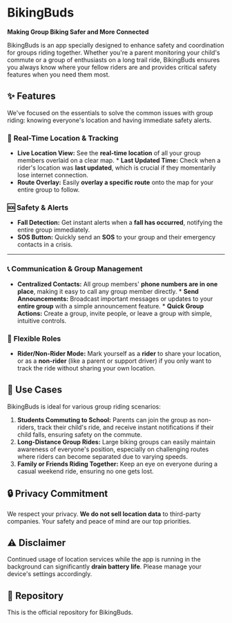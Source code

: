# BikingBuds
**Making Group Biking Safer and More Connected**

BikingBuds is an app specially designed to enhance safety and coordination for groups riding together. Whether you're a parent monitoring your child's commute or a group of enthusiasts on a long trail ride, BikingBuds ensures you always know where your fellow riders are and provides critical safety features when you need them most.

## ✨ Features
We've focused on the essentials to solve the common issues with group riding: knowing everyone's location and having immediate safety alerts.

### 📍 **Real-Time Location & Tracking**
* **Live Location View:** See the **real-time location** of all your group members overlaid on a clear map. * **Last Updated Time:** Check when a rider's location was **last updated**, which is crucial if they momentarily lose internet connection.
* **Route Overlay:** Easily **overlay a specific route** onto the map for your entire group to follow.

### 🆘 **Safety & Alerts**
* **Fall Detection:** Get instant alerts when a **fall has occurred**, notifying the entire group immediately.
* **SOS Button:** Quickly send an **SOS** to your group and their emergency contacts in a crisis.

---

### 📞 **Communication & Group Management**
* **Centralized Contacts:** All group members' **phone numbers are in one place**, making it easy to call any group member directly. * **Send Announcements:** Broadcast important messages or updates to your **entire group** with a simple announcement feature. * **Quick Group Actions:** Create a group, invite people, or leave a group with simple, intuitive controls.

### 👤 **Flexible Roles**
* **Rider/Non-Rider Mode:** Mark yourself as a **rider** to share your location, or as a **non-rider** (like a parent or support driver) if you only want to track the ride without sharing your own location.

## 👥 Use Cases
BikingBuds is ideal for various group riding scenarios:

1.  **Students Commuting to School:** Parents can join the group as non-riders, track their child's ride, and receive instant notifications if their child falls, ensuring safety on the commute.
2.  **Long-Distance Group Rides:** Large biking groups can easily maintain awareness of everyone's position, especially on challenging routes where riders can become separated due to varying speeds.
3.  **Family or Friends Riding Together:** Keep an eye on everyone during a casual weekend ride, ensuring no one gets lost.

## 🔒 Privacy Commitment
We respect your privacy. **We do not sell location data** to third-party companies. Your safety and peace of mind are our top priorities.

## ⚠️ Disclaimer
Continued usage of location services while the app is running in the background can significantly **drain battery life**. Please manage your device's settings accordingly.

## 🔗 Repository
This is the official repository for BikingBuds.
